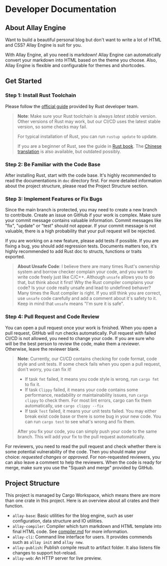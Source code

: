 # Developer Documentation

## About Allay Engine

Want to build a beautiful personal blog but don't want to write a lot of HTML and CSS? Allay Engine is suit for you.

With Allay Engine, all you need is markdown! Allay Engine can automatically convert your markdown into HTML based on the theme you choose. Also, Allay Engine is flexible and configurable for themes and shortcodes.

## Get Started

### Step 1: Install Rust Toolchain

Please follow the [official guide](https://www.rust-lang.org/tools/install) provided by Rust developer team.

> **Note**: Make sure your Rust toolchain is always *latest stable* version. Other versions of Rust may work, but our CI/CD uses the latest stable version, so some checks may fail.
>
> For typical installation of Rust, you can run `rustup update` to update.
>
> If you are a beginner of Rust, see the guide in [Rust book](https://doc.rust-lang.org/book/). The [Chinese translation](https://kaisery.github.io/trpl-zh-cn/) is also available, but outdated possibly.

### Step 2: Be Familiar with the Code Base

After installing Rust, start with the code base. It's highly recommended to read the documentations in `doc` directory first. For more detailed information about the project structure, please read the Project Structure section.

### Step 3: Implement Features or Fix Bugs

Since the main branch is protected, you may need to create a new branch to contribute. Create an issue on GitHub if your work is complex. Make sure your commit message contains valuable information. Commit messages like "fix", "update" or "test" should not appear. If your commit message is not valuable, there is a high probability that your pull request will be rejected.

If you are working on a new feature, please add tests if possible. If you are fixing a bug, you should add regression tests. Documents matters too, it's highly recommended to add Rust doc to structs, functions or traits exported.

> **About Unsafe Code**: I believe there are many times Rust's ownership system and borrow checker complain your code, and you want to write code freely just like C/C++. Although `unsafe` allows you to do that, but think about it first! Why the Rust compiler complains your code? Is your code really unsafe and lead to undefined behaver? Many times the Rust compiler is right. If you still think you are correct, use `unsafe` code carefully and add a comment about it's safety to it. Keep in mind that `unsafe` means "I'm sure it is safe".

### Step 4: Pull Request and Code Review

You can open a pull request once your work is finished. When you open a pull request, GitHub will run checks automatically. Pull request with failed CI/CD is not allowed, you need to change your code. If you are sure who will be the best person to review the code, make them a reviewer. Otherwise, leave the reviewer blank.

> **Note**: Currently, our CI/CD contains checking for code format, code style and unit tests. If some check fails when you open a pull request, don't worry, you can fix it!
>
> - If task `fmt` failed, it means you code style is wrong, run `cargo fmt` to fix it.
> - If task `Clippy` failed, it means your code contains some performance, readability or maintainability issues, run `cargo clippy` to check them. For most lint errors, cargo can fix them automatically, use `cargo clippy --fix`
> - If task `Test` failed, it means your unit tests failed. You may either break exist code base or there is some bug in your new code. You can run `cargo test` to see what's wrong and fix them.
>
> After you fix your code, you can simply push your code to the same branch. This will add your fix to the pull request automatically.

For reviewers, you need to read the pull request and check whether there is some potential vulnerability of the code. Then you should make your choice: *requested changes* or *approved*. For non-requested reviewers, you can also leave a comment to help the reviewers. When the code is ready for merge, make sure you use the "Squash and merge" provided by GitHub.

## Project Structure

This project is managed by Cargo Workspace, which means there are more than one crate in this project. Here is an overview about all crates and their function.

- `allay-base`: Basic utilities for the blog engine, such as user configuration, data structure and IO utilities.
- `allay-compiler`: Compiler which turn markdown and HTML template into final HTML code. See [compiler.md](compiler.md) for more information.
- `allay-cli`: Command line interface for users. It provides commends such as `allay init` and `allay new`.
- `allay-publish`: Publish compile result to artifact folder. It also listens file changes to support hot-reload.
- `allay-web`: An HTTP server for live preview.
